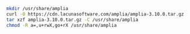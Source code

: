 ﻿```sh
mkdir /usr/share/amplia
curl -O https://cdn.lacunasoftware.com/amplia/amplia-3.10.0.tar.gz
tar xzf amplia-3.10.0.tar.gz -C /usr/share/amplia
chmod -R a=,u+rwX,go+rX /usr/share/amplia
```
